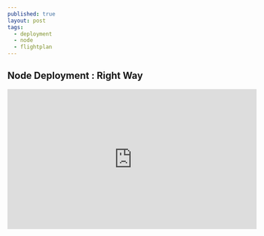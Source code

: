```yaml
---
published: true
layout: post
tags:
  - deployment
  - node
  - flightplan
---
```

## Node Deployment : Right Way

<iframe width="560" height="315" src="https://www.youtube.com/embed/XxRuW1pfGTI?list=PLoYCgNOIyGAApoDfJHjmMgGNlYenKg5jO&amp;controls=0&amp;showinfo=0" frameborder="0" allowfullscreen></iframe>
